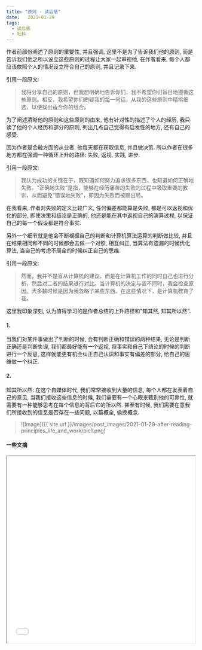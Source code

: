 ```yaml
---
title: "原则 - 读后感"
date:   2021-01-29
tags:
  - 读后感
  - 社科
---
```


作者前部份阐述了原则的重要性, 并且强调, 这里不是为了告诉我们他的原则, 而是告诉我们他之所以设立这些原则的过程让大家一起审视他, 在作者看来, 每个人都应该依照个人的情况设立符合自己的原则, 并且记录下来.

引用一段原文:

> 我将分享自己的原则，但我想明确地告诉你们，我不希望你们盲目地遵循这些原则。相反，我希望你们质疑我的每一句话，从我的这些原则中精挑细选，以便找出适合你的组合。

为了阐述清晰他的原则和这些原则的由来, 他有针对性的描述了个人的经历, 我只读了他的个人经历和部分的原则, 列出几点自己觉得有启发性的地方, 还有自己的感受.

因为作者是金融方面的从业者. 他每天都在获取信息, 并且做决策. 所以作者在很多地方都在强调一种循环上升的路径: 失败, 返视, 实践, 进步.

引用一段原文:

> 我认为成功的关键在于，既知道如何努力追求很多东西，也知道如何正确地失败。“正确地失败”是指，能够在经历痛苦的失败的过程中吸取重要的教训，从而避免“错误地失败”，即因为失败而被踢出局。

在我看来, 作者对失败的定义比较广义, 任何偏差都能算是失败, 都是可以返视和优化的部分, 即使决策和结论是正确的, 他还是能在其中返视自己的演算过程, 以保证自己的每一个假设都是符合事实.

另外一个细节就是他会不断根据自己的判断和计算机算法运算的判断做比较, 并且在结果相同和不同的时候都会去做一个对照, 相互纠正, 当算法有遗漏的时候优化算法, 当自己的考虑不周全的时候纠正自己的思维.

引用一段原文:

> 然而，我并不是盲从计算机的建议，而是在计算机工作的同时自己也进行分析，然后对二者的结果进行对比。当计算机的决定与我不同时，我会检查原因。大多数时候是因为我忽略了某些东西。在这些情况下，是计算机教育了我。

这里我印象深刻, 认为值得学习的是作者总结的上升路径和"知其然, 知其所以然".

#### 1. 

当我们对某件事做出了判断的时候, 会有判断正确和错误的两种结果, 无论是判断正确还是判断失误, 我们都最好能有一个返视, 将事实和自己下结论的时候的判断进行一个反思, 这样就能更有机会纠正自己认识和事实有偏差的部分, 给自己的思维做一个纠正.

#### 2.

知其所以然: 在这个自媒体时代, 我们常常接收到大量的信息, 每个人都在发表着自己的意见, 当我们接收这些信息的时候, 我们需要有一个心眼来甄别他的可靠性, 就需要有一种能够思考在每个信息的背后它的所以然. 甚至有时候, 我们需要在意我们所接收到的信息是否存在一些问题, 以篇概全, 偷换概念.

> ![Image]({{ site.url }}/images/post_images/2021-01-29-after-reading-principles_life_and_work/pic1.png)

#### 一些文摘
<iframe id="notebook"
title="principles notebook"
width="100%"
height="500"
src="{{ site.url }}/assets/post_images/2021-01-29-after-reading-principles_life_and_work/principles-notebook.html">
</iframe>